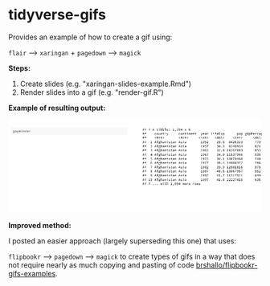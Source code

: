 # tidyverse-gifs

Provides an example of how to create a gif using:

`flair` --> `xaringan` + `pagedown` --> `magick`

**Steps:**

1. Create slides (e.g. "xaringan-slides-example.Rmd")
2. Render slides into a gif (e.g. "render-gif.R")

**Example of resulting output:**

![Example gif](many-model-performance.gif)

**Improved method:**

I posted an easier approach (largely superseding this one) that uses:

`flipbookr` --> `pagedown` --> `magick` to create types of gifs in a way that does not require nearly as much copying and pasting of code [brshallo/flipbookr-gifs-examples](https://github.com/brshallo/flipbookr-gifs-examples).

